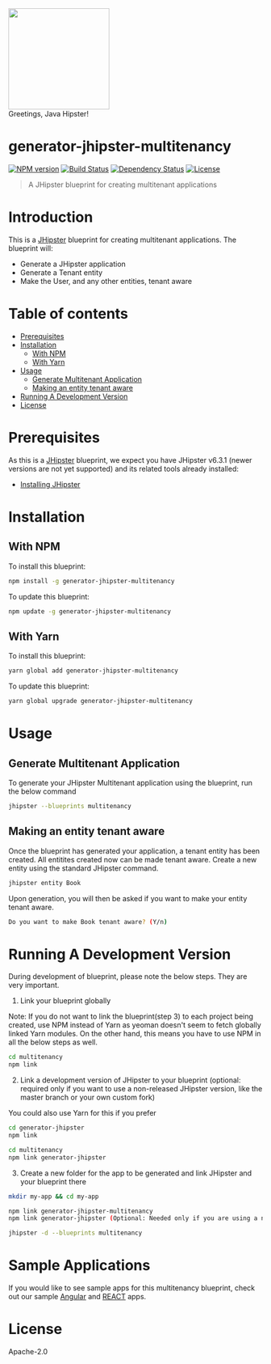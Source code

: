 <div>
    <a href="https://www.jhipster.tech/">
        <img src="https://www.jhipster.tech/images/logo/jhipster_family_member_1.svg" height="200px">
    </a>
</div>
Greetings, Java Hipster!

# generator-jhipster-multitenancy
[![NPM version][npm-image]][npm-url] [![Build Status][travis-image]][travis-url] [![Dependency Status][daviddm-image]][daviddm-url] [![License](http://img.shields.io/:license-apache-blue.svg)](http://www.apache.org/licenses/LICENSE-2.0.html)
> A JHipster blueprint for creating multitenant applications


# Introduction
This is a [JHipster](https://www.jhipster.tech/) blueprint for creating multitenant applications. The blueprint will:

 - Generate a JHipster application
 - Generate a Tenant entity
 - Make the User, and any other entities, tenant aware

# Table of contents

* [Prerequisites](#prerequisites)
* [Installation](#installation)
  * [With NPM](#with-npm)
  * [With Yarn](#with-yarn)
* [Usage](#usage)
  * [Generate Multitenant Application](#generate-multitenant-application)
  * [Making an entity tenant aware](#making-an-entity-tenant-aware)
* [Running A Development Version](#running-a-development-version)
* [License](#license)

# Prerequisites

As this is a [JHipster](https://www.jhipster.tech/) blueprint, we expect you have JHipster v6.3.1 (newer versions are not yet supported) and its related tools already installed:

- [Installing JHipster](https://www.jhipster.tech/installation/)

# Installation

## With NPM

To install this blueprint:

```bash
npm install -g generator-jhipster-multitenancy
```

To update this blueprint:

```bash
npm update -g generator-jhipster-multitenancy
```

## With Yarn

To install this blueprint:

```bash
yarn global add generator-jhipster-multitenancy
```

To update this blueprint:

```bash
yarn global upgrade generator-jhipster-multitenancy
```

# Usage

## Generate Multitenant Application

To generate your JHipster Multitenant application using the blueprint, run the below command

```bash
jhipster --blueprints multitenancy
```

## Making an entity tenant aware

Once the blueprint has generated your application, a tenant entity has been created. All entitites created now can be made tenant aware. Create a new entity using the standard JHipster command.

```bash
jhipster entity Book
```

Upon generation, you will then be asked if you want to make your entity tenant aware.

```bash
Do you want to make Book tenant aware? (Y/n)
```

# Running A Development Version

During development of blueprint, please note the below steps. They are very important.

1. Link your blueprint globally

Note: If you do not want to link the blueprint(step 3) to each project being created, use NPM instead of Yarn as yeoman doesn't seem to fetch globally linked Yarn modules. On the other hand, this means you have to use NPM in all the below steps as well.

```bash
cd multitenancy
npm link
```

2. Link a development version of JHipster to your blueprint (optional: required only if you want to use a non-released JHipster version, like the master branch or your own custom fork)

You could also use Yarn for this if you prefer

```bash
cd generator-jhipster
npm link

cd multitenancy
npm link generator-jhipster
```

3. Create a new folder for the app to be generated and link JHipster and your blueprint there

```bash
mkdir my-app && cd my-app

npm link generator-jhipster-multitenancy
npm link generator-jhipster (Optional: Needed only if you are using a non-released JHipster version)

jhipster -d --blueprints multitenancy

```
# Sample Applications

If you would like to see sample apps for this multitenancy blueprint, check out our sample [Angular](https://github.com/sonalake/jhipster-mt-sample-angular) and [REACT](https://github.com/sonalake/jhipster-mt-sample-react) apps.

# License

Apache-2.0

[npm-image]: https://img.shields.io/npm/v/generator-jhipster-multitenancy.svg
[npm-url]: https://npmjs.org/package/generator-jhipster-multitenancy
[travis-image]: https://travis-ci.org/sonalake/generator-jhipster-multitenancy.svg?branch=master
[travis-url]: https://travis-ci.org/sonalake/generator-jhipster-multitenancy
[daviddm-image]: https://david-dm.org/sonalake/generator-jhipster-multitenancy.svg?theme=shields.io
[daviddm-url]: https://david-dm.org/sonalake/generator-jhipster-multitenancy
